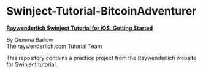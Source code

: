 # Swinject-Tutorial-BitcoinAdventurer
**[Raywenderlich Swinject Tutorial for iOS: Getting Started](https://www.raywenderlich.com/17-swinject-tutorial-for-ios-getting-started)**

By Gemma Barlow\
The raywenderlich.com Tutorial Team

This repository contains a practice project from the Raywenderlich website for Swinject tutorial.
